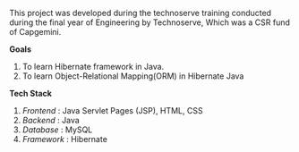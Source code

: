 This project was developed during the technoserve training conducted during the final year of Engineering by Technoserve, Which was a CSR fund of Capgemini.

**Goals**
1. To learn Hibernate framework in Java.
2. To learn Object-Relational Mapping(ORM) in Hibernate Java

**Tech Stack**
1. _Frontend_ : Java Servlet Pages (JSP), HTML, CSS
2. _Backend_ : Java
3. _Database_ : MySQL
4. _Framework_ : Hibernate

